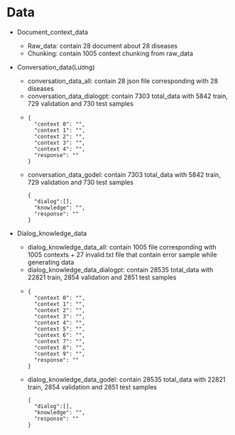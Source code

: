 # Data

* Document_context_data

  * Raw_data: contain 28 document about 28 diseases
  * Chunking: contain 1005 context chunking from raw_data
* Conversation_data(Lương)

  * conversation_data_all: contain 28 json file corresponding with 28 diseases
  * conversation_data_dialogpt: contain 7303 total_data with 5842 train, 729 validation and 730 test samples
  * ```
    {
      "context 0": "",
      "context 1": "",
      "context 2": "",
      "context 3": "",
      "context 4": "",
      "response": ""
    }
    ```
  * conversation_data_godel: contain 7303 total_data with 5842 train, 729 validation and 730 test samples
    ```
    {
      "dialog":[],
      "knowledge": "",
      "response": ""
    }
    ```
* Dialog_knowledge_data

  * dialog_knowledge_data_all: contain 1005 file corresponding with 1005 contexts + 27 invalid.txt file that contain error sample while generating data
  * dialog_knowledge_data_dialogpt: contain 28535 total_data with 22821 train, 2854 validation and 2851 test samples
  * ```
    {
      "context 0": "",
      "context 1": "",
      "context 2": "",
      "context 3": "",
      "context 4": "",
      "context 5": "",
      "context 6": "",
      "context 7": "",
      "context 8": "",
      "context 9": "",
      "response": ""
    }

    ```
  * dialog_knowledge_data_godel: contain 28535 total_data with 22821 train, 2854 validation and 2851 test samples
    ```
    {
      "dialog":[],
      "knowledge": "",
      "response": ""
    }

    ```
